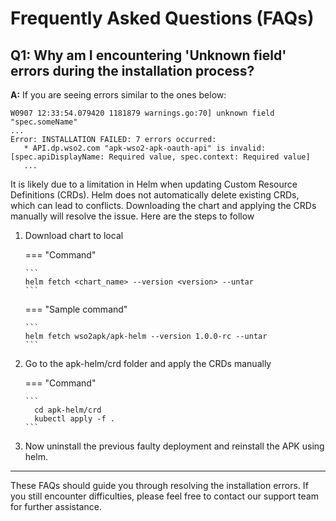 # Frequently Asked Questions (FAQs)

## Q1: Why am I encountering 'Unknown field' errors during the installation process?

**A:** If you are seeing errors similar to the ones below:

```plaintext
W0907 12:33:54.079420 1181879 warnings.go:70] unknown field "spec.someName"
...
Error: INSTALLATION FAILED: 7 errors occurred:
   * API.dp.wso2.com "apk-wso2-apk-oauth-api" is invalid: [spec.apiDisplayName: Required value, spec.context: Required value]
   ...
```

It is likely due to a limitation in Helm when updating Custom Resource Definitions (CRDs). Helm does not automatically delete existing CRDs, which can lead to conflicts. Downloading the chart and applying the CRDs manually will resolve the issue. Here are the steps to follow

1.  Download chart to local

    === "Command"

        ```
        helm fetch <chart_name> --version <version> --untar
        ```

    === "Sample command"

        ```
        helm fetch wso2apk/apk-helm --version 1.0.0-rc --untar
        ```

2.  Go to the apk-helm/crd folder and apply the CRDs manually

    === "Command"

        ```
          cd apk-helm/crd
          kubectl apply -f .
        ```

3. Now uninstall the previous faulty deployment and reinstall the APK using helm.



---

These FAQs should guide you through resolving the installation errors. If you still encounter difficulties, please feel free to contact our support team for further assistance.